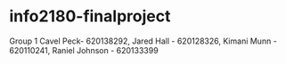 # info2180-finalproject

Group 1 Cavel Peck- 620138292, Jared Hall - 620128326, Kimani Munn - 620110241, Raniel Johnson - 620133399
